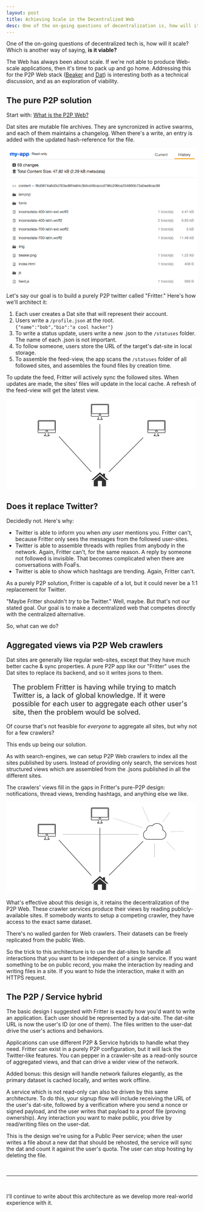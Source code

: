 ```yaml
---
layout: post
title: Achieving Scale in the Decentralized Web
desc: One of the on-going questions of decentralization is, how will it scale? Which is another way of saying, is it viable?
---
```


One of the on-going questions of decentralized tech is, how will it scale? Which is another way of saying, **is it viable?**

The Web has always been about scale. If we're not able to produce Web-scale applications, then it's time to pack up and go home. Addressing this for the P2P Web stack ([Beaker](https://beakerbrowser.com) and [Dat](https://datproject.org)) is interesting both as a technical discussion, and as an exploration of viability. 

## The pure P2P solution

<div class="mutebox dark">
Start with: <a href="/blog/what-is-the-p2p-web">What is the P2P Web?</a>
</div>

Dat sites are mutable file archives. They are syncronized in active swarms, and each of them maintains a changelog. When there's a write, an entry is added with the updated hash-reference for the file. 

![You can view this in Beaker](/assets/img/dat-viewer-history.png)

Let's say our goal is to build a purely P2P twitter called "Fritter." Here's how we'll architect it:

 1. Each user creates a Dat site that will represent their account.
 2. Users write a `/profile.json` at the root. <br>`{"name":"bob","bio":"a cool hacker"}`
 3. To write a status update, users write a new .json to the `/statuses` folder. The name of each .json is not important.
 4. To follow someone, users store the URL of the target's dat-site in local storage.
 5. To assemble the feed-view, the app scans the `/statuses` folder of all followed sites, and assembles the found files by creation time.

To update the feed, Fritter will actively sync the followed sites. When updates are made, the sites' files will update in the local cache. A refresh of the feed-view will get the latest view.

<img class="centered" src="/assets/img/illustration-hosting.png">

## Does it replace Twitter?

Decidedly not. Here's why:

 - Twitter is able to inform you when _any user_ mentions you. Fritter can't, because Fritter only sees the messages from the followed user-sites.
 - Twitter is able to assemble threads with replies from anybody in the network. Again, Fritter can't, for the same reason. A reply by someone not followed is invisible. That becomes complicated when there are conversations with FoaFs.
 - Twitter is able to show which hashtags are trending. Again, Fritter can't.

As a purely P2P solution, Fritter is capable of a lot, but it could never be a 1:1 replacement for Twitter.

"Maybe Fritter shouldn't *try* to be Twitter." Well, maybe. But that's not our stated goal. Our goal is to make a decentralized web that competes directly with the centralized alternative.

So, what can we do?

## Aggregated views via P2P Web crawlers

Dat sites are generally like regular web-sites, except that they have much better cache & sync properties. A pure P2P app like our "Fritter" uses the Dat sites to replace its backend, and so it writes jsons to them.

<p style="font-size: 130%; padding: 0 1rem">
The problem Fritter is having while trying to match Twitter is, a lack of global knowledge. If it were possible for each user to aggregate each other user's site, then the problem would be solved.
</p>

Of course that's not feasible for *everyone* to aggregate all sites, but why not for a few crawlers?

This ends up being our solution.

As with search-engines, we can setup P2P Web crawlers to index all the sites published by users. Instead of providing only search, the services host structured views which are assembled from the .jsons published in all the different sites.

The crawlers' views fill in the gaps in Fritter's pure-P2P design: notifications, thread views, trending hashtags, and anything else we like.

<img class="centered" src="/assets/img/illustration-hosting-service-hybrid.png">

What's effective about this design is, it retains the decentralization of the P2P Web. These crawler services produce their views by reading publicly-available sites. If somebody wants to setup a competing crawler, they have access to the exact same dataset.

There's no walled garden for Web crawlers. Their datasets can be freely replicated from the public Web.

So the trick to this architecture is to use the dat-sites to handle all interactions that you want to be independent of a single service. If you want something to be on public record, you make the interaction by reading and writing files in a site. If you want to hide the interaction, make it with an HTTPS request.

## The P2P / Service hybrid

The basic design I suggested with Fritter is exactly how you'd want to write an application. Each user should be represented by a dat-site. The dat-site URL is now the user's ID (or one of them). The files written to the user-dat drive the user's actions and behaviors.

Applications can use different P2P & Service hybrids to handle what they need. Fritter can exist in a purely P2P configuration, but it will lack the Twitter-like features. You can pepper in a crawler-site as a read-only source of aggregated views, and that can drive a wider view of the network. 

<div class="mutebox dark">
<p>Added bonus: this design will handle network failures elegantly, as the primary dataset is cached locally, and writes work offline.</p>
</div>

A service which is not read-only can also be driven by this same architecture. To do this, your signup flow will include receiving the URL of the user's dat-site, followed by a verification where you send a nonce or signed payload, and the user writes that payload to a proof file (proving ownership). Any interaction you want to make public, you drive by read/writing files on the user-dat.

This is the design we're using for a Public Peer service; when the user writes a file about a new dat that should be rehosted, the service will sync the dat and count it against the user's quota. The user can stop hosting by deleting the file.

<br>

---

<br>

I'll continue to write about this architecture as we develop more real-world experience with it.



